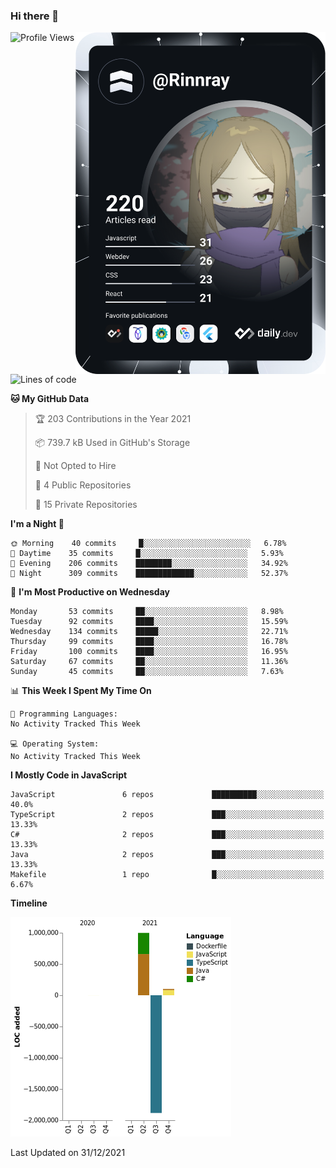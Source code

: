 ### Hi there 👋

<div align="left">
 <a href="https://app.daily.dev/Rinnray">
   <img 
        align="right"
        src="https://github.com/Rinnray/Rinnray/blob/main/devcard.svg" 
        width="400" 
        alt="Rinnray's Dev Card"/>
 </a>
</div>




<!--START_SECTION:waka-->
![Profile Views](http://img.shields.io/badge/Profile%20Views-0-blue)

![Lines of code](https://img.shields.io/badge/From%20Hello%20World%20I%27ve%20Written--786%20Thousand%20lines%20of%20code-blue)

**🐱 My GitHub Data** 

> 🏆 203 Contributions in the Year 2021
 > 
> 📦 739.7 kB Used in GitHub's Storage 
 > 
> 🚫 Not Opted to Hire
 > 
> 📜 4 Public Repositories 
 > 
> 🔑 15 Private Repositories  
 > 
**I'm a Night 🦉** 

```text
🌞 Morning    40 commits     █░░░░░░░░░░░░░░░░░░░░░░░░   6.78% 
🌆 Daytime    35 commits     █░░░░░░░░░░░░░░░░░░░░░░░░   5.93% 
🌃 Evening    206 commits    ████████░░░░░░░░░░░░░░░░░   34.92% 
🌙 Night      309 commits    █████████████░░░░░░░░░░░░   52.37%

```
📅 **I'm Most Productive on Wednesday** 

```text
Monday       53 commits     ██░░░░░░░░░░░░░░░░░░░░░░░   8.98% 
Tuesday      92 commits     ████░░░░░░░░░░░░░░░░░░░░░   15.59% 
Wednesday    134 commits    █████░░░░░░░░░░░░░░░░░░░░   22.71% 
Thursday     99 commits     ████░░░░░░░░░░░░░░░░░░░░░   16.78% 
Friday       100 commits    ████░░░░░░░░░░░░░░░░░░░░░   16.95% 
Saturday     67 commits     ██░░░░░░░░░░░░░░░░░░░░░░░   11.36% 
Sunday       45 commits     ██░░░░░░░░░░░░░░░░░░░░░░░   7.63%

```


📊 **This Week I Spent My Time On** 

```text
💬 Programming Languages: 
No Activity Tracked This Week

💻 Operating System: 
No Activity Tracked This Week

```

**I Mostly Code in JavaScript** 

```text
JavaScript               6 repos             ██████████░░░░░░░░░░░░░░░   40.0% 
TypeScript               2 repos             ███░░░░░░░░░░░░░░░░░░░░░░   13.33% 
C#                       2 repos             ███░░░░░░░░░░░░░░░░░░░░░░   13.33% 
Java                     2 repos             ███░░░░░░░░░░░░░░░░░░░░░░   13.33% 
Makefile                 1 repo              █░░░░░░░░░░░░░░░░░░░░░░░░   6.67%

```


**Timeline**

![Chart not found](https://raw.githubusercontent.com/Rinnray/Rinnray/main/charts/bar_graph.png) 


 Last Updated on 31/12/2021
<!--END_SECTION:waka-->


<!--
**Rinnray/Rinnray** is a ✨ _special_ ✨ repository because its `README.md` (this file) appears on your GitHub profile.

Here are some ideas to get you started:

- 🔭 I’m currently working on ...
- 🌱 I’m currently learning ...
- 👯 I’m looking to collaborate on ...
- 🤔 I’m looking for help with ...
- 💬 Ask me about ...
- 📫 How to reach me: ...
- 😄 Pronouns: ...
- ⚡ Fun fact: ...
-->
